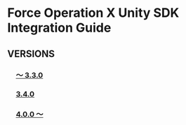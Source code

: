 # Force Operation X Unity SDK Integration Guide

## VERSIONS
### &nbsp;&nbsp;&nbsp;&nbsp;&nbsp;[〜 3.3.0](../../tree/3.3.0)

### &nbsp;&nbsp;&nbsp;&nbsp;&nbsp;[3.4.0](../../tree/3.x)

### &nbsp;&nbsp;&nbsp;&nbsp;&nbsp;[4.0.0 〜](../../tree/4.x)

